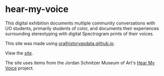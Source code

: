 # hear-my-voice

This digital exhibition documents multiple community conversations with UO students, primarily students of color, and documents their experiences surrounding stereotyping with digital Spectrogram prints of their voices.

This site was made using [oralhistoryasdata.github.io](https://oralhistoryasdata.github.io/).

View the [site](https://social-sin.github.io/hear-my-voice/).

The site uses items from the Jordan Schnitzer Museum of Art's [Hear My Voice](https://jsma.uoregon.edu/HearMyVoice) project.



